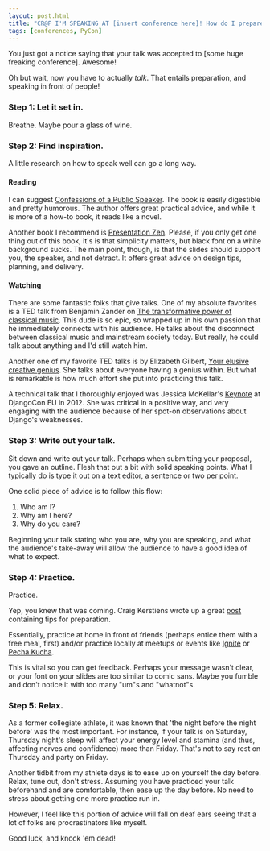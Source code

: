 ```yaml
---
layout: post.html
title: "CR@P I'M SPEAKING AT [insert conference here]! How do I prepare?"
tags: [conferences, PyCon]
---
```


You just got a notice saying that your talk was accepted to [some huge freaking conference]. Awesome!

Oh but wait, now you have to actually _talk_. That entails preparation, and speaking in front of people!

### Step 1: Let it set in.

Breathe. Maybe pour a glass of wine.

### Step 2: Find inspiration.

A little research on how to speak well can go a long way.

#### Reading

I can suggest [Confessions of a Public Speaker][Confessions]. The book is easily digestible and pretty humorous. The author offers great practical advice, and while it is more of a how-to book, it reads like a novel.

Another book I recommend is [Presentation Zen][Zen]. Please, if you only get one thing out of this book, it's is that simplicity matters, but black font on a white background sucks.  The main point, though, is that the slides should support you, the speaker, and not detract.  It offers great advice on design tips, planning, and delivery.

#### Watching

There are some fantastic folks that give talks.  One of my absolute favorites is a TED talk from Benjamin Zander on [The transformative power of classical music][TED1]. This dude is so epic, so wrapped up in his own passion that he immediately connects with his audience. He talks about the disconnect between classical music and mainstream society today. But really, he could talk about anything and I'd still watch him.

Another one of my favorite TED talks is by Elizabeth Gilbert, [Your elusive creative genius][TED2]. She talks about everyone having a genius within. But what is remarkable is how much effort she put into practicing this talk.

A technical talk that I thoroughly enjoyed was Jessica McKellar's [Keynote][JMK] at DjangoCon EU in 2012. She was critical in a positive way, and very engaging with the audience because of her spot-on observations about Django's weaknesses.


### Step 3: Write out your talk.

Sit down and write out your talk. Perhaps when submitting your proposal, you gave an outline. Flesh that out a bit with solid speaking points. What I typically do is type it out on a text editor, a sentence or two per point.

One solid piece of advice is to follow this flow:

1. Who am I?
2. Why am I here?
3. Why do you care?

Beginning your talk stating who you are, why you are speaking, and what the audience's take-away will allow the audience to have a good idea of what to expect.

### Step 4: Practice.

Practice. 

Yep, you knew that was coming. Craig Kerstiens wrote up a great [post][post] containing tips for preparation.

Essentially, practice at home in front of friends (perhaps entice them with a free meal, first) and/or practice locally at meetups or events like [Ignite][Ignite] or [Pecha Kucha][Pecha].

This is vital so you can get feedback. Perhaps your message wasn't clear, or your font on your slides are too similar to comic sans. Maybe you fumble and don't notice it with too many "um"s and "whatnot"s.

### Step 5: Relax.

As a former collegiate athlete, it was known that 'the night before the night before' was the most important. For instance, if your talk is on Saturday, Thursday night's sleep will affect your energy level and stamina (and thus, affecting nerves and confidence) more than Friday. That's not to say rest on Thursday and party on Friday. 

Another tidbit from my athlete days is to ease up on yourself the day before. Relax, tune out, don't stress. Assuming you have practiced your talk beforehand and are comfortable, then ease up the day before. No need to stress about getting one more practice run in.

However, I feel like this portion of advice will fall on deaf ears seeing that a lot of folks are procrastinators like myself. 

Good luck, and knock 'em dead!


[Confessions]: http://www.amazon.com/Confessions-Public-Speaker-English/dp/1449301959 "Confessions of a Public Speaker"
[Zen]: http://www.amazon.com/Presentation-Zen-Simple-Design-Delivery/dp/0321525655 "Presentation Zen"
[TED1]: http://www.ted.com/talks/benjamin_zander_on_music_and_passion.html "Benjamin Zander TED Talk"
[TED2]: http://www.youtube.com/watch?v=86x-u-tz0MA&feature=youtu.be "Elizabeth Gilbert TED Talk"
[JMK]: http://klewel.com/conferences/djangocon-2012/index.php?talkID=35 "Jessica McKellar Keynote at DjangoCon EU 2012"
[post]: http://craigkerstiens.com/2012/06/19/pro-tips-for-conference-talks/ "Craig Kerstiens' Pro-tips for Conference Talks"
[Ignite]: http://igniteshow.com/ "Ignite"
[Pecha]: http://www.pecha-kucha.org/ "Pecha Kucha"